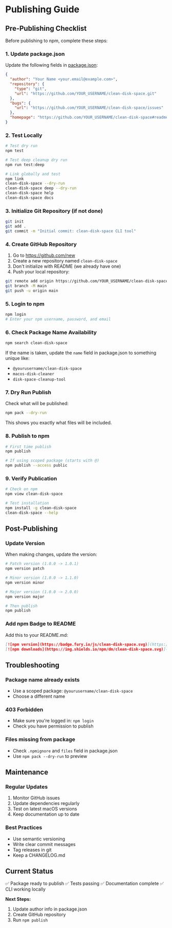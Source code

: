 # Publishing Guide

## Pre-Publishing Checklist

Before publishing to npm, complete these steps:

### 1. Update package.json

Update the following fields in [package.json](package.json):

```json
{
  "author": "Your Name <your.email@example.com>",
  "repository": {
    "type": "git",
    "url": "https://github.com/YOUR_USERNAME/clean-disk-space.git"
  },
  "bugs": {
    "url": "https://github.com/YOUR_USERNAME/clean-disk-space/issues"
  },
  "homepage": "https://github.com/YOUR_USERNAME/clean-disk-space#readme"
}
```

### 2. Test Locally

```bash
# Test dry run
npm test

# Test deep cleanup dry run
npm run test:deep

# Link globally and test
npm link
clean-disk-space --dry-run
clean-disk-space deep --dry-run
clean-disk-space help
clean-disk-space docs
```

### 3. Initialize Git Repository (if not done)

```bash
git init
git add .
git commit -m "Initial commit: clean-disk-space CLI tool"
```

### 4. Create GitHub Repository

1. Go to https://github.com/new
2. Create a new repository named `clean-disk-space`
3. Don't initialize with README (we already have one)
4. Push your local repository:

```bash
git remote add origin https://github.com/YOUR_USERNAME/clean-disk-space.git
git branch -M main
git push -u origin main
```

### 5. Login to npm

```bash
npm login
# Enter your npm username, password, and email
```

### 6. Check Package Name Availability

```bash
npm search clean-disk-space
```

If the name is taken, update the `name` field in package.json to something unique like:
- `@yourusername/clean-disk-space`
- `macos-disk-cleaner`
- `disk-space-cleanup-tool`

### 7. Dry Run Publish

Check what will be published:

```bash
npm pack --dry-run
```

This shows you exactly what files will be included.

### 8. Publish to npm

```bash
# First time publish
npm publish

# If using scoped package (starts with @)
npm publish --access public
```

### 9. Verify Publication

```bash
# Check on npm
npm view clean-disk-space

# Test installation
npm install -g clean-disk-space
clean-disk-space --help
```

## Post-Publishing

### Update Version

When making changes, update the version:

```bash
# Patch version (1.0.0 -> 1.0.1)
npm version patch

# Minor version (1.0.0 -> 1.1.0)
npm version minor

# Major version (1.0.0 -> 2.0.0)
npm version major

# Then publish
npm publish
```

### Add npm Badge to README

Add this to your README.md:

```markdown
[![npm version](https://badge.fury.io/js/clean-disk-space.svg)](https://www.npmjs.com/package/clean-disk-space)
[![npm downloads](https://img.shields.io/npm/dm/clean-disk-space.svg)](https://www.npmjs.com/package/clean-disk-space)
```

## Troubleshooting

### Package name already exists
- Use a scoped package: `@yourusername/clean-disk-space`
- Choose a different name

### 403 Forbidden
- Make sure you're logged in: `npm login`
- Check you have permission to publish

### Files missing from package
- Check `.npmignore` and `files` field in package.json
- Use `npm pack --dry-run` to preview

## Maintenance

### Regular Updates
1. Monitor GitHub issues
2. Update dependencies regularly
3. Test on latest macOS versions
4. Keep documentation up to date

### Best Practices
- Use semantic versioning
- Write clear commit messages
- Tag releases in git
- Keep a CHANGELOG.md

## Current Status

✅ Package ready to publish
✅ Tests passing
✅ Documentation complete
✅ CLI working locally

**Next Steps:**
1. Update author info in package.json
2. Create GitHub repository
3. Run `npm publish`
